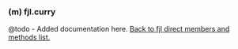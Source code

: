 ### (m) fjl.curry
@todo - Added documentation here.
[Back to fjl direct members and methods list.](#members-and-methods)
